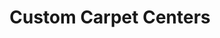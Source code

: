 ---
title: "Custom Carpet Centers"
url: /buffalo/custom-carpet-centers-walden-avenue/
shop: Teppiche
---